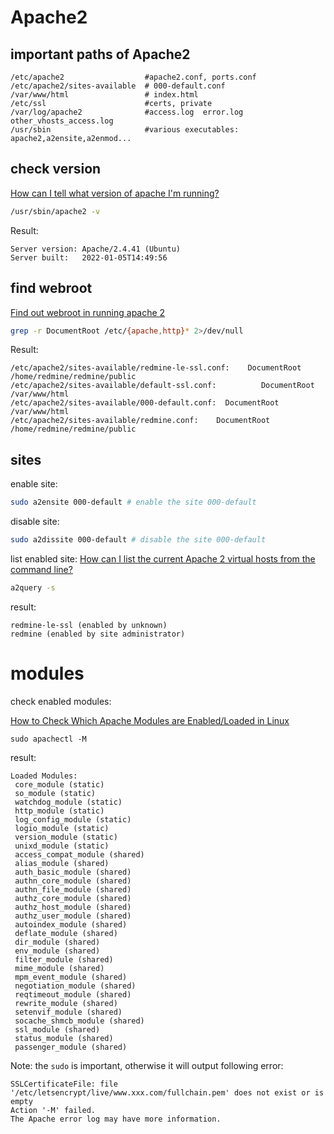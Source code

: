 # Apache2
## important paths of Apache2
```
/etc/apache2                  #apache2.conf, ports.conf
/etc/apache2/sites-available  # 000-default.conf
/var/www/html                 # index.html
/etc/ssl                      #certs, private
/var/log/apache2              #access.log  error.log  other_vhosts_access.log
/usr/sbin                     #various executables: apache2,a2ensite,a2enmod...
```

## check version
[How can I tell what version of apache I'm running?](https://unix.stackexchange.com/questions/6792/how-can-i-tell-what-version-of-apache-im-running)
```sh
/usr/sbin/apache2 -v
```

Result:
```
Server version: Apache/2.4.41 (Ubuntu)
Server built:   2022-01-05T14:49:56
```

## find webroot
[Find out webroot in running apache 2](https://stackoverflow.com/questions/27232596/find-out-webroot-in-running-apache-2)

```sh
grep -r DocumentRoot /etc/{apache,http}* 2>/dev/null
```
Result:

```
/etc/apache2/sites-available/redmine-le-ssl.conf:    DocumentRoot /home/redmine/redmine/public
/etc/apache2/sites-available/default-ssl.conf:          DocumentRoot /var/www/html
/etc/apache2/sites-available/000-default.conf:  DocumentRoot /var/www/html
/etc/apache2/sites-available/redmine.conf:    DocumentRoot /home/redmine/redmine/public
```

## sites

enable site:
```sh
sudo a2ensite 000-default # enable the site 000-default
```

disable site:
```sh
sudo a2dissite 000-default # disable the site 000-default
```

list enabled site:
[How can I list the current Apache 2 virtual hosts from the command line?](https://serverfault.com/questions/742352/how-can-i-list-the-current-apache-2-virtual-hosts-from-the-command-line)
```sh
a2query -s
```
result:
```
redmine-le-ssl (enabled by unknown)
redmine (enabled by site administrator)
```

# modules
check enabled modules:

[How to Check Which Apache Modules are Enabled/Loaded in Linux](https://www.tecmint.com/check-apache-modules-enabled/)
```
sudo apachectl -M
```
result:
```
Loaded Modules:
 core_module (static)
 so_module (static)
 watchdog_module (static)
 http_module (static)
 log_config_module (static)
 logio_module (static)
 version_module (static)
 unixd_module (static)
 access_compat_module (shared)
 alias_module (shared)
 auth_basic_module (shared)
 authn_core_module (shared)
 authn_file_module (shared)
 authz_core_module (shared)
 authz_host_module (shared)
 authz_user_module (shared)
 autoindex_module (shared)
 deflate_module (shared)
 dir_module (shared)
 env_module (shared)
 filter_module (shared)
 mime_module (shared)
 mpm_event_module (shared)
 negotiation_module (shared)
 reqtimeout_module (shared)
 rewrite_module (shared)
 setenvif_module (shared)
 socache_shmcb_module (shared)
 ssl_module (shared)
 status_module (shared)
 passenger_module (shared)
```

Note: the `sudo` is important, otherwise it will output following error:
```
SSLCertificateFile: file '/etc/letsencrypt/live/www.xxx.com/fullchain.pem' does not exist or is empty
Action '-M' failed.
The Apache error log may have more information.
```
